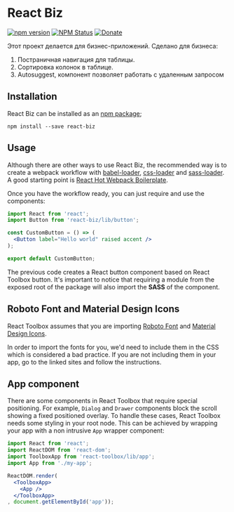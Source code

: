 # React Biz

[![npm version](https://img.shields.io/npm/v/react-biz.svg?style=flat-square)](https://www.npmjs.com/package/react-biz)
[![NPM Status](http://img.shields.io/npm/dm/react-biz.svg?style=flat-square)](https://www.npmjs.org/package/react-biz)
[![Donate](https://img.shields.io/badge/donate-paypal-blue.svg?style=flat-square)](https://paypal.me/kodermax)

Этот проект делается для бизнес-приложений.
 Сделано для бизнеса:
 1. Постраничная навигация для таблицы.
 2. Сортировка колонок в таблице.
 3. Autosuggest, компонент позволяет работать с удаленным запросом

## Installation

React Biz can be installed as an [npm package](https://www.npmjs.org/package/react-biz);

```
npm install --save react-biz
```

## Usage

Although there are other ways to use React Biz, the recommended way is to create a webpack workflow with [babel-loader](https://github.com/babel/babel-loader), [css-loader](https://github.com/webpack/css-loader) and [sass-loader](https://github.com/jtangelder/sass-loader). A good starting point is [React Hot Webpack Boilerplate](https://github.com/gaearon/react-hot-boilerplate).

Once you have the workflow ready, you can just require and use the components:

```jsx
import React from 'react';
import Button from 'react-biz/lib/button';

const CustomButton = () => (
  <Button label="Hello world" raised accent />
);

export default CustomButton;
```

The previous code creates a React button component based on React Toolbox button. It's important to notice that requiring a module from the exposed root of the package will also import the **SASS** of the component.

## Roboto Font and Material Design Icons

React Toolbox assumes that you are importing [Roboto Font](https://www.google.com/fonts/specimen/Roboto) and [Material Design Icons](https://www.google.com/design/icons/).

In order to import the fonts for you, we'd need to include them in the CSS which is considered a bad practice. If you are not including them in your app, go to the linked sites and follow the instructions. 

## App component

There are some components in React Toolbox that require special positioning. For example, `Dialog` and `Drawer` components block the scroll showing a fixed positioned overlay. To handle these cases, React Toolbox needs some styling in your root node. This can be achieved by wrapping your app with a non intrusive `App` wrapper component:

```jsx
import React from 'react';
import ReactDOM from 'react-dom';
import ToolboxApp from 'react-toolbox/lib/app';
import App from './my-app';

ReactDOM.render(
  <ToolboxApp>
    <App />
  </ToolboxApp>
, document.getElementById('app'));

```

